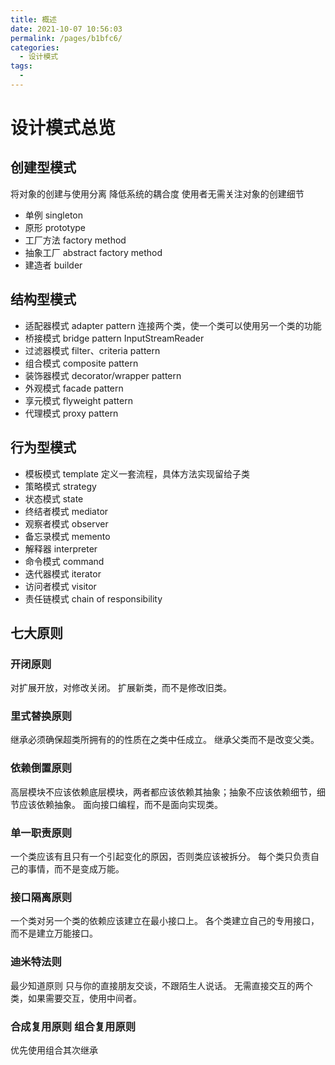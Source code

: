 ```yaml
---
title: 概述
date: 2021-10-07 10:56:03
permalink: /pages/b1bfc6/
categories:
  - 设计模式
tags:
  - 
---
```

# 设计模式总览
## 创建型模式
将对象的创建与使用分离
降低系统的耦合度
使用者无需关注对象的创建细节
- 单例 singleton
- 原形 prototype
- 工厂方法 factory method
- 抽象工厂 abstract factory method
- 建造者 builder

## 结构型模式
- 适配器模式 adapter pattern
连接两个类，使一个类可以使用另一个类的功能
- 桥接模式 bridge pattern
  InputStreamReader
- 过滤器模式 filter、criteria pattern
- 组合模式 composite pattern
- 装饰器模式 decorator/wrapper pattern
- 外观模式 facade pattern
- 享元模式 flyweight pattern
- 代理模式 proxy pattern

## 行为型模式
- 模板模式 template
定义一套流程，具体方法实现留给子类
- 策略模式 strategy
- 状态模式 state
- 终结者模式 mediator
- 观察者模式 observer
- 备忘录模式 memento
- 解释器 interpreter
- 命令模式 command
- 迭代器模式 iterator
- 访问者模式 visitor
- 责任链模式 chain of responsibility
## 七大原则

### 开闭原则
对扩展开放，对修改关闭。
扩展新类，而不是修改旧类。
### 里式替换原则
继承必须确保超类所拥有的的性质在之类中任成立。
继承父类而不是改变父类。

### 依赖倒置原则
高层模块不应该依赖底层模块，两者都应该依赖其抽象；抽象不应该依赖细节，细节应该依赖抽象。
面向接口编程，而不是面向实现类。

### 单一职责原则
一个类应该有且只有一个引起变化的原因，否则类应该被拆分。
每个类只负责自己的事情，而不是变成万能。

### 接口隔离原则
一个类对另一个类的依赖应该建立在最小接口上。
各个类建立自己的专用接口，而不是建立万能接口。

### 迪米特法则
最少知道原则
只与你的直接朋友交谈，不跟陌生人说话。
无需直接交互的两个类，如果需要交互，使用中间者。

### 合成复用原则  组合复用原则
优先使用组合其次继承

